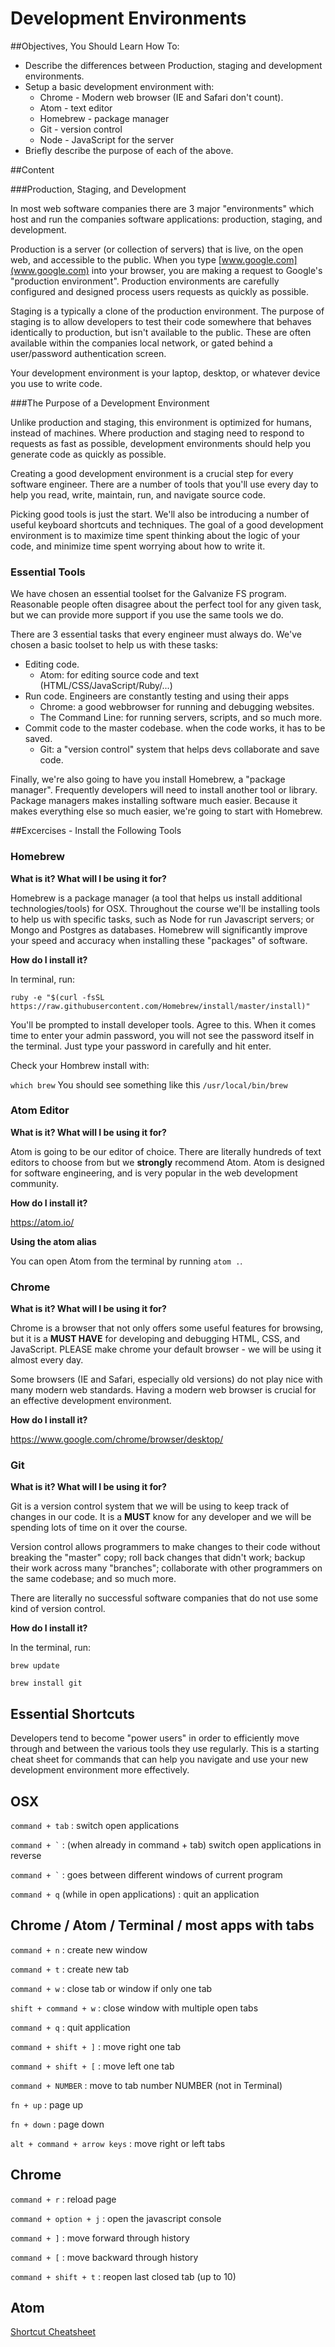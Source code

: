 Development Environments
========================

##Objectives, You Should Learn How To:
* Describe the differences between Production, staging and development environments.
* Setup a basic development environment with:
	* Chrome - Modern web browser (IE and Safari don't count).
	* Atom - text editor
	* Homebrew - package manager
	* Git - version control
	* Node - JavaScript for the server
* Briefly describe the purpose of each of the above.

##Content

###Production, Staging, and Development

In most web software companies there are 3 major "environments" which host and run the companies software applications: production, staging, and development. 

Production is a server (or collection of servers) that is live, on the open web, and accessible to the public. When you type [www.google.com](www.google.com) into your browser, you are making a request to Google's "production environment". Production environments are carefully configured and designed process users requests as quickly as possible.

Staging is a typically a clone of the production environment. The purpose of staging is to allow developers to test their code somewhere that behaves identically to production, but isn't available to the public. These are often available within the companies local network, or gated behind a user/password authentication screen.

Your development environment is your laptop, desktop, or whatever device you use to write code. 

###The Purpose of a Development Environment

Unlike production and staging, this environment is optimized for humans, instead of machines. Where production and staging need to respond to requests as fast as possible, development environments should help you generate code as quickly as possible. 

Creating a good development environment is a crucial step for every software engineer. There are a number of tools that you'll use every day to help you read, write, maintain, run, and navigate source code. 

Picking good tools is just the start. We'll also be introducing a number of useful keyboard shortcuts and techniques. The goal of a good development environment is to maximize time spent thinking about the logic of your code, and minimize time spent worrying about how to write it.

### Essential Tools

We have chosen an essential toolset for the Galvanize FS program. Reasonable people often disagree about the perfect tool for any given task, but we can provide more support if you use the same tools we do.

There are 3 essential tasks that every engineer must always do. We've chosen a basic toolset to help us with these tasks:

 * Editing code. 
  	* Atom: for editing source code and text (HTML/CSS/JavaScript/Ruby/...)
 * Run code. Engineers are constantly testing and using their apps
 	* Chrome: a good webbrowser for running and debugging websites.
 	* The Command Line: for running servers, scripts, and so much more.
 * Commit code to the master codebase. when the code works, it has to be saved.
 	* Git: a "version control" system that helps devs collaborate and save code.

Finally, we're also going to have you install Homebrew, a "package manager". Frequently developers will need to install another tool or library. Package managers makes installing software much easier. Because it makes everything else so much easier, we're going to start with Homebrew.

##Excercises - Install the Following Tools 

### Homebrew

**What is it? What will I be using it for?**

Homebrew is a package manager (a tool that helps us install additional technologies/tools) for OSX. Throughout the course we'll be installing tools to help us with specific tasks, such as Node for run Javascript servers; or Mongo and Postgres as databases. Homebrew will significantly improve your speed and accuracy when installing these "packages" of software.

**How do I install it?**

In terminal, run:

`ruby -e "$(curl -fsSL https://raw.githubusercontent.com/Homebrew/install/master/install)"`

You'll be prompted to install developer tools. Agree to this. When it comes time to enter your admin password, you will not see the password itself in the terminal. Just type your password in carefully and hit enter.

Check your Hombrew install with:

`which brew`
You should see something like this `/usr/local/bin/brew`


### Atom Editor

**What is it? What will I be using it for?**

Atom is going to be our editor of choice. There are literally hundreds of text editors to choose from but we **strongly** recommend Atom. Atom is designed for software engineering, and is very popular in the web development community.   

**How do I install it?**

https://atom.io/

**Using the atom alias**

You can open Atom from the terminal by running `atom .`.

### Chrome	

**What is it? What will I be using it for?**

Chrome is a browser that not only offers some useful features for browsing, but it is a **MUST HAVE** for developing and debugging HTML, CSS, and JavaScript. PLEASE make chrome your default browser - we will be using it almost every day.

Some browsers (IE and Safari, especially old versions) do not play nice with many modern web standards. Having a modern web browser is crucial for an effective development environment. 

**How do I install it?**

https://www.google.com/chrome/browser/desktop/

### Git	

**What is it? What will I be using it for?**

Git is a version control system that we will be using to keep track of changes in our code. It is a **MUST** know for any developer and we will be spending lots of time on it over the course. 

Version control allows programmers to make changes to their code without breaking the "master" copy; roll back changes that didn't work; backup their work across many "branches"; collaborate with other programmers on the same codebase; and so much more. 

There are literally no successful software companies that do not use some kind of version control. 

**How do I install it?**

In the terminal, run:

`brew update`

`brew install git`

## Essential Shortcuts

Developers tend to become "power users" in order to efficiently move through and between the various tools they use regularly. This is a starting cheat sheet for commands that can help you navigate and use your new development environment more effectively.

## OSX
`command + tab` : switch open applications

<code>command + &#96;</code> : (when already in command + tab) switch open applications in reverse

<code>command + &#96;</code> : goes between different windows of current program

`command + q` (while in open applications) : quit an application

## Chrome / Atom / Terminal / most apps with tabs

`command + n` : create new window

`command + t` : create new tab

`command + w` : close tab or window if only one tab

`shift + command + w` : close window with multiple open tabs

`command + q` : quit application

`command + shift + ]` : move right one tab

`command + shift + [` : move left one tab

`command + NUMBER` : move to tab number NUMBER (not in Terminal)

`fn + up` : page up

`fn + down` : page down

`alt + command + arrow keys` : move right or left tabs

## Chrome

`command + r` : reload page

`command + option + j` : open the javascript console

`command + ]` : move forward through history

`command + [` : move backward through history

`command + shift + t` : reopen last closed tab (up to 10)

## Atom

[Shortcut Cheatsheet](https://bugsnag.com/blog/atom-editor-cheat-sheet)